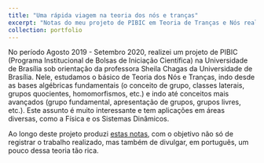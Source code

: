 ```yaml
---
title: "Uma rápida viagem na teoria dos nós e tranças"
excerpt: "Notas do meu projeto de PIBIC em Teoria de Tranças e Nós realizado sob orientação da professora Sheila Chagas da Universidade de Brasília.<br/><img src='/images/tranca_disco_perfurado.png'>"
collection: portfolio
---
```


No período Agosto 2019 - Setembro 2020, realizei um projeto de PIBIC (Programa Institucional de Bolsas de Iniciação Científica) na Universidade de Brasília sob orientação da professora Sheila Chagas da Universidade de Brasília. Nele, estudamos o básico de Teoria dos Nós e Tranças, indo desde as bases algébricas fundamentais (o conceito de grupo, classes laterais, grupos quocientes, homomorfismos, etc.) e indo até conceitos mais avançados (grupo fundamental, apresentação de grupos, grupos livres, etc.). Este assunto é muito interessante e tem aplicações em áreas diversas, como a Física e os Sistemas Dinâmicos.

Ao longo deste projeto produzi [estas notas](http://caiotomas.github.io/files/Trabalho_completo.pdf), com o objetivo não só de registrar o trabalho realizado, mas também de divulgar, em português, um pouco dessa teoria tão rica.
